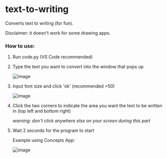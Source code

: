 # text-to-writing
Converts text to writing (for fun).

Disclaimer: it doesn't work for some drawing apps.

### How to use:
1. Run code.py (VS Code recommended)
2. Type the text you want to convert into the window that pops up

   ![image](https://github.com/Nantres/text-to-writing/assets/148534700/bdd61256-d689-4e64-97b6-036a5ab4d1b2)
3. Input font size and click 'ok' (recommended >50)

   ![image](https://github.com/Nantres/text-to-writing/assets/148534700/3b2d2338-b23b-44f6-b05b-4a3fff32df0b)
4. Click the two corners to indicate the area you want the text to be written in (top left and bottom right)

   *warning: don't click anywhere else on your screen during this part*
5. Wait 2 seconds for the program to start
   
   Example using Concepts App:

   ![image](https://github.com/Nantres/text-to-writing/assets/148534700/0f51cda9-e6dc-404f-be83-6a076c63ec10)


   
